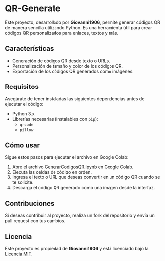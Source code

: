 # QR-Generate

Este proyecto, desarrollado por **Giovanni1906**, permite generar códigos QR de manera sencilla utilizando Python. Es una herramienta útil para crear códigos QR personalizados para enlaces, textos y más.

## Características

- Generación de códigos QR desde texto o URLs.
- Personalización de tamaño y color de los códigos QR.
- Exportación de los códigos QR generados como imágenes.

## Requisitos

Asegúrate de tener instaladas las siguientes dependencias antes de ejecutar el código:

- Python 3.x
- Librerías necesarias (instalables con `pip`):
  - `qrcode`
  - `pillow`

## Cómo usar

Sigue estos pasos para ejecutar el archivo en Google Colab:

1. Abre el archivo [GenerarCodigosQR.ipynb](https://github.com/Giovanni1906/QR-Generate/blob/main/GenerarCodigosQR.ipynb) en Google Colab.
2. Ejecuta las celdas de código en orden.
3. Ingresa el texto o URL que deseas convertir en un código QR cuando se te solicite.
4. Descarga el código QR generado como una imagen desde la interfaz.

## Contribuciones

Si deseas contribuir al proyecto, realiza un fork del repositorio y envía un pull request con tus cambios.

## Licencia

Este proyecto es propiedad de **Giovanni1906** y está licenciado bajo la [Licencia MIT](https://opensource.org/licenses/MIT).
